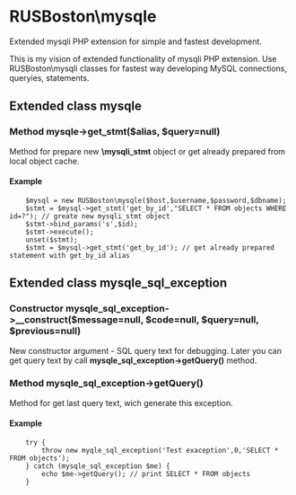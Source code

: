# RUSBoston\mysqle
Extended mysqli PHP extension for simple and fastest development.

This is my vision of extended functionality of mysqli PHP extension.
Use RUSBoston\mysqli classes for fastest way developing MySQL connections, queryies, statements.

## Extended class mysqle
### Method mysqle->get_stmt($alias, $query=null)
Method for prepare new **\mysqli_stmt** object or get already prepared from local object cache.

#### Example
```
    $mysql = new RUSBoston\mysqle($host,$username,$password,$dbname);
    $stmt = $mysql->get_stmt('get_by_id',"SELECT * FROM objects WHERE id=?"); // greate new mysqli_stmt object
    $stmt->bind_params('s',$id);
    $stmt->execute();
    unset($stmt);
    $stmt = $mysql->get_stmt('get_by_id'); // get already prepared statement with get_by_id alias
```


## Extended class mysqle_sql_exception
### Constructor mysqle_sql_exception->__construct($message=null, $code=null, $query=null, $previous=null)
New constructor argument - SQL query text for debugging. Later you can get query text by call **mysqle_sql_exception->getQuery()** method.

### Method mysqle_sql_exception->getQuery()
Method for get last query text, wich generate this exception.

#### Example
```
    try {
        throw new myqle_sql_exception('Test exaception',0,'SELECT * FROM objects');
    } catch (mysqle_sql_exception $me) {
        echo $me->getQuery(); // print SELECT * FROM objects
    }
```
